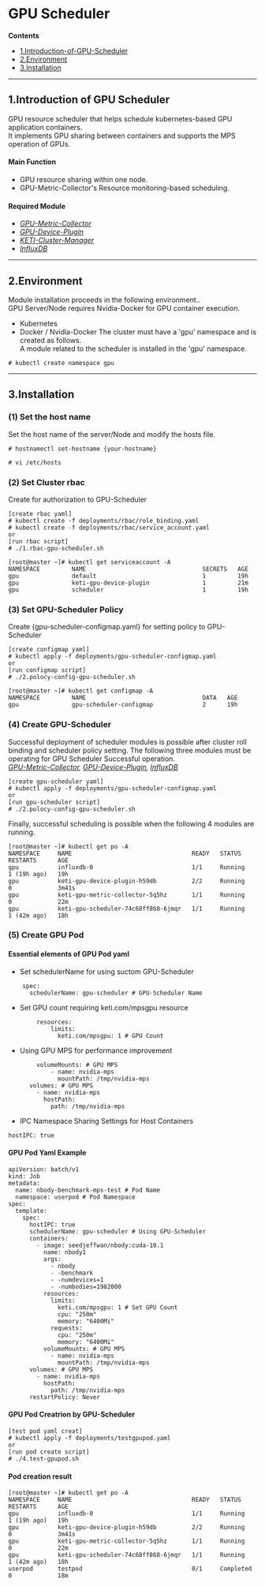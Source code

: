 # GPU Scheduler
**Contents**
- [1.Introduction-of-GPU-Scheduler](#1introduction-of-gpu-scheduler)
- [2.Environment](#2environment)
- [3.Installation](#3installation)
----
## 1.Introduction of GPU Scheduler
GPU resource scheduler that helps schedule kubernetes-based GPU application containers.<br>
It implements GPU sharing between containers and supports the MPS operation of GPUs.
#### Main Function
- GPU resource sharing within one node.
- GPU-Metric-Collector's Resource monitoring-based scheduling.
#### Required Module
- *[GPU-Metric-Collector](https://github.com/KETI-ExaScale/GPU-Metric-Collector)*
- *[GPU-Device-Plugin](https://github.com/KETI-ExaScale/GPU-Device-Plugin)*
- *[KETI-Cluster-Manager](https://github.com/KETI-ExaScale/KETI-Cluster-Manager)*
- *[InfluxDB](https://github.com/KETI-ExaScale/InfluxDB)*
---
## 2.Environment
Module installation proceeds in the following environment..<br>
GPU Server/Node requires Nvidia-Docker for GPU container execution.<br>
- Kubernetes 
- Docker / Nvidia-Docker
The cluster must have a 'gpu' namespace and is created as follows.<br>
A module related to the scheduler is installed in the 'gpu' namespace.
```
# kubectl create namespace gpu
```
---
## 3.Installation
### (1) Set the host name
Set the host name of the server/Node and modify the hosts file.
```
# hostnamectl set-hostname {your-hostname}
```
```
# vi /etc/hosts
```
### (2) Set Cluster rbac
Create for authorization to GPU-Scheduler
```
[create rbac yaml]
# kubectl create -f deployments/rbac/role_binding.yaml
# kubectl create -f deployments/rbac/service_account.yaml
or
[run rbac script]
# ./1.rbac-gpu-scheduler.sh
```
```
[root@master ~]# kubectl get serviceaccount -A
NAMESPACE         NAME                                 SECRETS   AGE
gpu               default                              1         19h
gpu               keti-gpu-device-plugin               1         21m
gpu               scheduler                            1         19h
```
### (3) Set GPU-Scheduler Policy
Create {gpu-scheduler-configmap.yaml} for setting policy to GPU-Scheduler
```
[create configmap yaml]
# kubectl apply -f deployments/gpu-scheduler-configmap.yaml
or
[run configmap script]
# ./2.polocy-config-gpu-scheduler.sh
```
```
[root@master ~]# kubectl get configmap -A
NAMESPACE         NAME                                 DATA   AGE
gpu               gpu-scheduler-configmap              2      19h
```
### (4) Create GPU-Scheduler
Successful deployment of scheduler modules is possible after cluster roll binding and scheduler policy setting.
The following three modules must be operating for GPU Scheduler Successful operation.<br>
*[GPU-Metric-Collector](https://github.com/KETI-ExaScale/GPU-Metric-Collector), [GPU-Device-Plugin](https://github.com/KETI-ExaScale/GPU-Device-Plugin), [InfluxDB](https://github.com/KETI-ExaScale/InfluxDB)*
```
[create gpu-scheduler yaml]
# kubectl apply -f deployments/gpu-scheduler-configmap.yaml
or
[run gpu-scheduler script]
# ./2.polocy-config-gpu-scheduler.sh
```
Finally, successful scheduling is possible when the following 4 modules are running.
```
[root@master ~]# kubectl get po -A
NAMESPACE     NAME                                  READY   STATUS      RESTARTS      AGE
gpu           influxdb-0                            1/1     Running     1 (19h ago)   19h
gpu           keti-gpu-device-plugin-h59db          2/2     Running     0             3m41s
gpu           keti-gpu-metric-collector-5q5hz       1/1     Running     0             22m
gpu           keti-gpu-scheduler-74c68ff868-6jmqr   1/1     Running     1 (42m ago)   18h
```
### (5) Create GPU Pod
#### Essential elements of GPU Pod yaml
+ Set schedulerName for using suctom GPU-Scheduler
```
    spec:
      schedulerName: gpu-scheduler # GPU-Scheduler Name
```
+ Set GPU count requiring keti.com/mpsgpu resource
```
        resources:
            limits:
              keti.com/mpsgpu: 1 # GPU Count
```
+ Using GPU MPS for performance improvement
```
        volumeMounts: # GPU MPS
            - name: nvidia-mps
              mountPath: /tmp/nvidia-mps 
      volumes: # GPU MPS
        - name: nvidia-mps
          hostPath:
            path: /tmp/nvidia-mps
```
+ IPC Namespace Sharing Settings for Host Containers
```
hostIPC: true
```
#### GPU Pod Yaml Example
```
apiVersion: batch/v1
kind: Job
metadata:
  name: nbody-benchmark-mps-test # Pod Name
  namespace: userpod # Pod Namespace
spec:
  template:
    spec:
      hostIPC: true
      schedulerName: gpu-scheduler # Using GPU-Scheduler
      containers:
        - image: seedjeffwan/nbody:cuda-10.1
          name: nbody1
          args:
            - nbody
            - -benchmark
            - -numdevices=1
            - -numbodies=1982000
          resources:
            limits:
              keti.com/mpsgpu: 1 # Set GPU Count
              cpu: "250m"
              memory: "6400Mi"
            requests:
              cpu: "250m"
              memory: "6400Mi"
          volumeMounts: # GPU MPS
            - name: nvidia-mps
              mountPath: /tmp/nvidia-mps 
      volumes: # GPU MPS
        - name: nvidia-mps
          hostPath:
            path: /tmp/nvidia-mps
      restartPolicy: Never
```
#### GPU Pod Creatrion by GPU-Scheduler
```
[test pod yaml creat]
# kubectl apply -f deployments/testgpupod.yaml
or
[run pod create script]
# ./4.test-gpupod.sh
```
#### Pod creation result
```
[root@master ~]# kubectl get po -A
NAMESPACE     NAME                                  READY   STATUS      RESTARTS      AGE
gpu           influxdb-0                            1/1     Running     1 (19h ago)   19h
gpu           keti-gpu-device-plugin-h59db          2/2     Running     0             3m41s
gpu           keti-gpu-metric-collector-5q5hz       1/1     Running     0             22m
gpu           keti-gpu-scheduler-74c68ff868-6jmqr   1/1     Running     1 (42m ago)   18h
userpod       testpod                               0/1     Completed   0             18m
```
